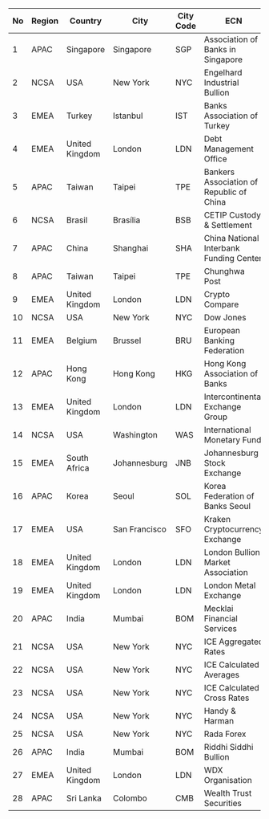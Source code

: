 | No | Region | Country | City | City Code | ECN | ECN Code |
| -- | -- | -- | -- | --  | -- | --  |
| 1 | APAC | Singapore | Singapore | SGP | Association of Banks in Singapore | ABS |
| 2 | NCSA | USA | New York | NYC | Engelhard Industrial Bullion | BASF |
| 3 | EMEA | Turkey | Istanbul | IST | Banks Association of Turkey | BAT |
| 4 | EMEA | United Kingdom | London | LDN | Debt Management Office | BDL |
| 5 | APAC | Taiwan | Taipei | TPE | Bankers Association of Republic of China | BRC |
| 6 | NCSA | Brasil | Brasília | BSB | CETIP Custody & Settlement | CET |
| 7 | APAC | China | Shanghai | SHA | China National Interbank Funding Center | CNI |
| 8 | APAC | Taiwan | Taipei | TPE | Chunghwa Post | CPT |
| 9 | EMEA | United Kingdom | London | LDN | Crypto Compare | CTC |
| 10 | NCSA | USA | New York | NYC | Dow Jones | DJ |
| 11 | EMEA | Belgium | Brussel | BRU | European Banking Federation | FBE |
| 12 | APAC | Hong Kong | Hong Kong | HKG | Hong Kong Association of Banks | HKAB |
| 13 | EMEA | United Kingdom | London | LDN | Intercontinental Exchange Group | ICE |
| 14 | NCSA | USA | Washington | WAS | International Monetary Fund | IMFD |
| 15 | EMEA | South Africa | Johannesburg | JNB | Johannesburg Stock Exchange | JSE |
| 16 | APAC | Korea | Seoul | SOL | Korea Federation of Banks Seoul | KFB |
| 17 | EMEA | USA | San Francisco | SFO | Kraken Cryptocurrency Exchange  | KKN |
| 18 | EMEA | United Kingdom | London | LDN | London Bullion Market Association | LBM |
| 19 | EMEA | United Kingdom | London | LDN | London Metal Exchange | LME |
| 20 | APAC | India | Mumbai | BOM | Mecklai Financial Services | MEC |
| 21 | NCSA | USA | New York | NYC | ICE Aggregated Rates | OTCD |
| 22 | NCSA | USA | New York | NYC | ICE Calculated Averages | OTCD |
| 23 | NCSA | USA | New York | NYC | ICE Calculated Cross Rates | OTCX |
| 24 | NCSA | USA | New York | NYC | Handy & Harman | PMS |
| 25 | NCSA | USA | New York | NYC | Rada Forex | RADA |
| 26 | APAC | India | Mumbai | BOM | Riddhi Siddhi Bullion | RSBL |
| 27 | EMEA | United Kingdom | London | LDN | WDX Organisation | WDX |
| 28 | APAC | Sri Lanka | Colombo | CMB | Wealth Trust Securities | WTEY |


